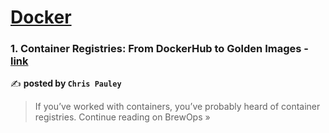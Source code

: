 
<h1><a href=https://medium.com/tag/docker/recommended target="_blank" rel="noopener noreferrer">Docker</a></h1>
<h3>1. Container Registries: From DockerHub to Golden Images - <a href="https://medium.com/brewops/container-registries-from-dockerhub-to-golden-images-48846b7837e8?source=rss------docker-5" target="_blank" rel="noopener noreferrer">link</a></h3>

✍️ **posted by `Chris Pauley`**

<blockquote>If you’ve worked with containers, you’ve probably heard of container registries.
Continue reading on BrewOps »</blockquote>

